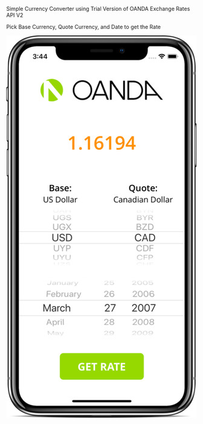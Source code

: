 Simple Currency Converter using Trial Version of OANDA Exchange Rates API V2

Pick Base Currency, Quote Currency, and Date to get the Rate

![Main View](https://github.com/tsopin/OANDA-API-Currency-Converter/blob/master/Screenshot.png)
